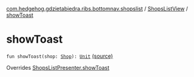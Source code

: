 [com.hedgehog.gdzietabiedra.ribs.bottomnav.shopslist](../index.md) / [ShopsListView](index.md) / [showToast](./show-toast.md)

# showToast

`fun showToast(shop: `[`Shop`](../../com.github.asvid.biedra.domain/-shop/index.md)`): `[`Unit`](https://kotlinlang.org/api/latest/jvm/stdlib/kotlin/-unit/index.html) [(source)](https://github.com/asvid/GdzieTaBiedra/tree/master/app/src/main/java/com/hedgehog/gdzietabiedra/ribs/bottomnav/shopslist/ShopsListView.kt#L36)

Overrides [ShopsListPresenter.showToast](../-shops-list-interactor/-shops-list-presenter/show-toast.md)

